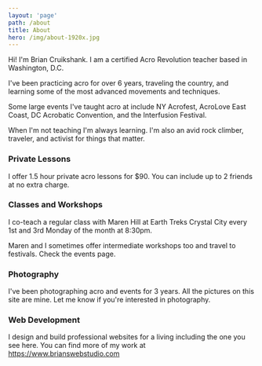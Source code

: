 ```yaml
---
layout: 'page'
path: /about
title: About
hero: /img/about-1920x.jpg
---
```

Hi! I'm Brian Cruikshank. I am a certified Acro Revolution teacher based in Washington, D.C.

I've been practicing acro for over 6 years, traveling the country, and learning some of the most advanced movements and techniques. 

Some large events I've taught acro at include NY Acrofest, AcroLove East Coast, DC Acrobatic Convention, and the Interfusion Festival. 

When I'm not teaching I'm always learning. I'm also an avid rock climber, traveler, and activist for things that matter.

### Private Lessons
I offer 1.5 hour private acro lessons for $90. You can include up to 2 friends at no extra charge.

### Classes and Workshops
I co-teach a regular class with Maren Hill at Earth Treks Crystal City every 1st and 3rd Monday of the month at 8:30pm.

Maren and I sometimes offer intermediate workshops too and travel to festivals. Check the events page.

### Photography
I've been photographing acro and events for 3 years. All the pictures on this site are mine. Let me know if you're interested in photography.

### Web Development
I design and build professional websites for a living including the one you see here. You can find more of my work at https://www.brianswebstudio.com

